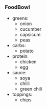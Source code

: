 ### FoodBowl
- greens:
	- onion
	- cucumber 
	- capsicum 
	- peas
- carbs:
	- potato
- protein:
	- chicken
	- egg
- sauce:
	- soya
	- chilli
	- green chili 
- toppings:
	- chips
